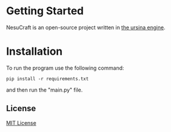 # Getting Started
NesuCraft is an open-source project written in [the ursina engine](https://github.com/pokepetter/ursina).


# Installation
To run the program use the following command:

```pip install -r requirements.txt```

and then run the "main.py" file.

## License
[MIT License](https://choosealicense.com/licenses/mit/)
